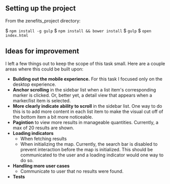 ## Setting up the project
From the zenefits_project directory:

$ `npm install -g gulp`
$ `npm install && bower install`
$ `gulp`
$ `open index.html`

## Ideas for improvement

I left a few things out to keep the scope of this task small. Here are a couple areas where this could be built upon:

- **Building out the mobile experience.** For this task I focused only on the desktop experience.
- **Anchor scrolling** in the sidebar list when a list item's corresponding marker is clicked. Or, better yet, a detail view that appears when a marker/list item is selected.
- **More clearly indicate ability to scroll** in the sidebar list. One way to do this is to add more content in each list item to make the visual cut off of the bottom item a bit more noticeable.
- **Pagintion** to view more results in manageable quantities. Currently, a max of 20 results are shown.
- **Loading indicators**
  - When fetching results
  - When initializing the map. Currently, the search bar is disabled to prevent interaction before the map is initialized. This should be communicated to the user and a loading indicator would one way to do so.
- **Handling more user cases**
  - Communicate to user that no results were found.
- **Tests**

